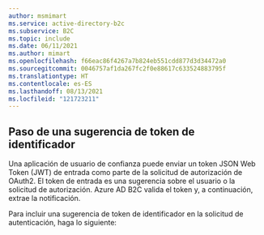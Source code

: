 ```yaml
---
author: msmimart
ms.service: active-directory-b2c
ms.subservice: B2C
ms.topic: include
ms.date: 06/11/2021
ms.author: mimart
ms.openlocfilehash: f66eac86f4267a7b824eb551cdd877d3d34472a0
ms.sourcegitcommit: 0046757af1da267fc2f0e88617c633524883795f
ms.translationtype: HT
ms.contentlocale: es-ES
ms.lasthandoff: 08/13/2021
ms.locfileid: "121723211"
---
```

## <a name="pass-an-id-token-hint"></a>Paso de una sugerencia de token de identificador

Una aplicación de usuario de confianza puede enviar un token JSON Web Token (JWT) de entrada como parte de la solicitud de autorización de OAuth2.  El token de entrada es una sugerencia sobre el usuario o la solicitud de autorización. Azure AD B2C valida el token y, a continuación, extrae la notificación.

Para incluir una sugerencia de token de identificador en la solicitud de autenticación, haga lo siguiente: